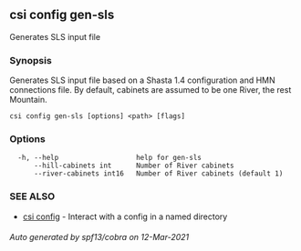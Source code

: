 ## csi config gen-sls

Generates SLS input file

### Synopsis

Generates SLS input file based on a Shasta 1.4 configuration and 
	HMN connections file. By default, cabinets are assumed to be one River, the 
	rest Mountain.

```
csi config gen-sls [options] <path> [flags]
```

### Options

```
  -h, --help                   help for gen-sls
      --hill-cabinets int      Number of River cabinets
      --river-cabinets int16   Number of River cabinets (default 1)
```

### SEE ALSO

* [csi config](csi_config.md)	 - Interact with a config in a named directory

###### Auto generated by spf13/cobra on 12-Mar-2021
